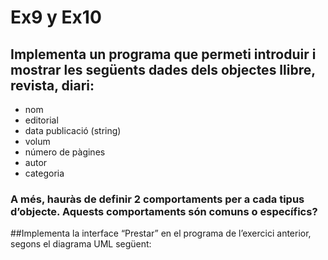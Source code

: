 # Ex9 y Ex10
## Implementa un programa que permeti introduir i mostrar les següents dades dels objectes llibre, revista, diari:
- nom
- editorial
- data publicació (string)
- volum
- número de pàgines
- autor
- categoria
### A més, hauràs de definir 2 comportaments per a cada tipus d’objecte. Aquests comportaments són comuns o específics?
##Implementa la interface “Prestar” en el programa de l’exercici anterior, segons el diagrama UML següent:
